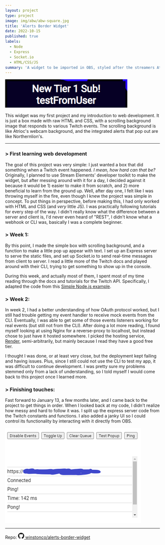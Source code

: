 ```yaml
---
layout: project
type: project
image: img/abw/abw-square.jpg
title: 'Alerts Border Widget'
date: 2022-10-15
published: true
labels:
  - Node
  - Express
  - Socket.io
  - HTML/CSS/JS
summary: 'A widget to be imported in OBS, styled after the streamers Atrioc and Northernlion.'
---
```


<img class="img-fluid" src="../img/abw/abw-alert.png">

This widget was my first project and my introduction to web development. It is just a box made with raw HTML and CSS, with a scrolling background image that responds to various Twitch events. The scrolling background is like Atrioc's webcam background, and the integrated alerts that pop out are like Northernlion's.

<hr>

### > First learning web development

The goal of this project was very simple: I just wanted a box that did something when a Twitch event happened. _I mean, how hard can that be?_ Originally, I planned to use Stream Elements' developer toolkit to make the widget, but after messing around with it for a day, I decided against it because it would be 1) easier to make it from scratch, and 2) more beneficial to learn from the ground up. Well, after day one, I felt like I was throwing myself in the fire, even though I knew the project was simple in concept. To put things in perspective, before making this, I had only worked with HTML and CSS (and _very_ little JS). I was practically following tutorials for every step of the way. I didn't really know what the difference between a server and client is, I'd never even heard of "REST", I didn't know what a webhook or CLI was, basically I was a complete beginner.

### > Week 1:

By this point, I made the simple box with scrolling background, and a function to make a little pop up appear with text. I set up an Express server to serve the static files, and set up Socket.io to send real-time messages from client to server. I read a little more of the Twitch docs and played around with their CLI, trying to get something to show up in the console.

During this week, and actually most of them, I spent most of my time reading through the docs and tutorials for the Twitch API. Specifically, I adapted the code from this [Simple Node.js example](https://dev.twitch.tv/docs/eventsub/handling-webhook-events/#simple-nodejs-example).

### > Week 2:

In week 2, I had a better understanding of how OAuth protocol worked, but I still had trouble getting my event handler to receive mock events from the CLI. Eventually, I was able to get some of those events listeners working for real events (but still not from the CLI). After doing a lot more reading, I found myself looking at using Nginx for a reverse-proxy to localhost, but instead chose to just have it hosted somewhere. I picked the hosting service, [Render](https://render.com/), semi-arbitrarily, but mainly because I read they have a good free tier.

I thought I was done, or at least very close, but the deployment kept failing and having issues. Plus, since I still could not use the CLI to test my app, it was difficult to continue development. I was pretty sure my problems stemmed only from a lack of understanding, so I told myself I would come back to this project once I learned more.

### > Finishing touches:

Fast forward to January 13, a few months later, and I came back to the project to get things in order. When I looked back at my code, I didn't realize how messy and hard to follow it was. I split up the express server code from the Twitch constants and functions. I also added a janky UI so I could control its functionality by interacting with it directly from OBS.

<img class="img-fluid border" src="../img/abw/abw-ui.png">

<hr>

Repo: <a href="https://github.com/winstonco/alerts-border-widget"><svg xmlns="http://www.w3.org/2000/svg" width="20" height="20" fill="currentColor" class="bi bi-github mx-1" viewBox="0 0 16 16"><path d="M8 0C3.58 0 0 3.58 0 8c0 3.54 2.29 6.53 5.47 7.59.4.07.55-.17.55-.38 0-.19-.01-.82-.01-1.49-2.01.37-2.53-.49-2.69-.94-.09-.23-.48-.94-.82-1.13-.28-.15-.68-.52-.01-.53.63-.01 1.08.58 1.23.82.72 1.21 1.87.87 2.33.66.07-.52.28-.87.51-1.07-1.78-.2-3.64-.89-3.64-3.95 0-.87.31-1.59.82-2.15-.08-.2-.36-1.02.08-2.12 0 0 .67-.21 2.2.82.64-.18 1.32-.27 2-.27.68 0 1.36.09 2 .27 1.53-1.04 2.2-.82 2.2-.82.44 1.1.16 1.92.08 2.12.51.56.82 1.27.82 2.15 0 3.07-1.87 3.75-3.65 3.95.29.25.54.73.54 1.48 0 1.07-.01 1.93-.01 2.2 0 .21.15.46.55.38A8.012 8.012 0 0 0 16 8c0-4.42-3.58-8-8-8z"></path></svg> winstonco/alerts-border-widget </a>
